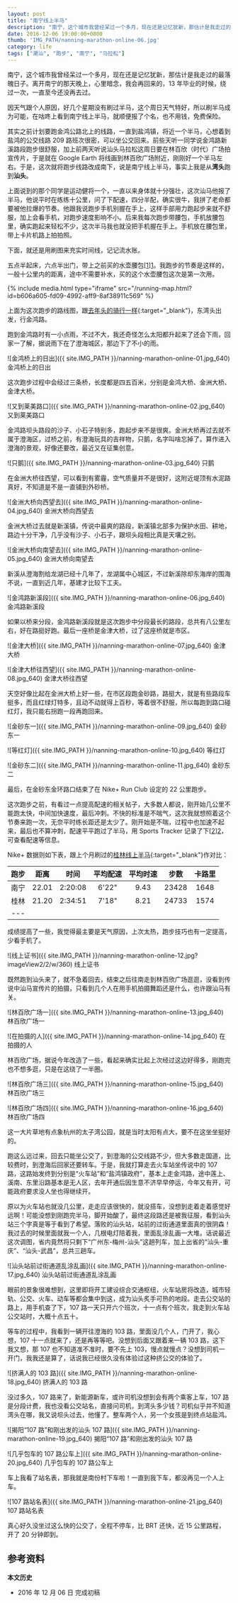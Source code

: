 ```yaml
---
layout: post
title: "南宁线上半马"
description: "南宁，这个城市我曾经呆过一个多月，现在还是记忆犹新，那估计是我走过的最落魄日子。离开南宁的那天晚上，心里暗念，我会再回来的，13 年毕业的时候，绕过一次，一直至今依然还没再去过。因天气跟个人原因，好几个星期没有刷过半马，这个周日天气特好，所以刷半马成为可能，在咕咚上看到南宁线上半马，就顺便报了个名，也不用钱，免费保险。"
date: 2016-12-06 19:00:00+0800
thumb: 'IMG_PATH/nanning-marathon-online-06.jpg'
category: life
tags: ["潮汕", "跑步", "南宁", "马拉松"]
---
```


南宁，这个城市我曾经呆过一个多月，现在还是记忆犹新，那估计是我走过的最落魄日子。离开南宁的那天晚上，心里暗念，我会再回来的，13 年毕业的时候，绕过一次，一直至今还没再去过。

因天气跟个人原因，好几个星期没有刷过半马，这个周日天气特好，所以刷半马成为可能，在咕咚上看到南宁线上半马，就顺便报了个名，也不用钱，免费保险。

其实之前计划要跑金鸿公路北上的线路，一直到盐鸿镇，将近一个半马，心想着到盐鸿的公交线路 209 路班次很密，可以坐公交回来。前些天听一同学说金鸿路新溪路段跑步很舒服，加上前两天听说汕头马拉松这周日要在林百欣（时代）广场拍宣传片，于是就在 Google Earth 将线画到林百欣广场附近，刚刚好一个半马左右。于是，这次就将跑步线路改成南下，说是南宁线上半马，事实上我是从**湾头**跑到**汕头**。

上面说到的那个同学是运动健将一个，一直以来身体就十分强壮，这次汕马他报了半马，他说平时在练练十公里，问了下配速，四分半配，确实很牛，我拼了老命都要被他拉爆的节奏。他跟我说跑步手机别握在手上，这样手部用力跑起步来就不舒服，加上会看手机，对跑步速度影响不小。后来我每次跑步带腰包，手机放腰包里，确实跑起来轻松不少，这次半马我也就没把手机握在手上。手机放在腰包里，带上卡片机路上拍拍照。

下面，就还是用刷图来充实时间线，记记流水账。

五点半起床，六点半出门，带上之前买的水壶腰包[[1]][1]。我跑步的节奏是这样的，一般十公里内的距离，途中不需要补水，买的这个水壶腰包这次是第一次用。

{% include media.html type="iframe" src="/running-map.html?id=b606a605-fd09-4992-aff9-8af38911c569" %}

上面为这次跑步的路线图，跟[去年头的骑行一样](/spring-cycle-2015.html){:target="_blank"}，东湾头出发，行金鸿路。

跑到金鸿路时有一小点雨，不过不大，我还奇怪怎么太阳都升起来了还会下雨，回家一了解，据说雨下在了澄海城区，那边下了不小的雨。


![金鸿桥上的日出]({{ site.IMG_PATH }}/nanning-marathon-online-01.jpg_640)
金鸿桥上的日出

这次跑步过程中会经过三条桥，长度都是四五百米，分别是金鸿大桥、金洲大桥、金津大桥。

![又到莱美路口]({{ site.IMG_PATH }}/nanning-marathon-online-02.jpg_640)
又到莱美路口

金鸿路坝头路段的沙子、小石子特别多，跑起步来不是很爽。金洲大桥再过去就不属于澄海区，过桥之前，有澄海玩具的吉祥物，只鹅，名字叫啥忘掉了。算作进入澄海的景观，好像还要改，最近又在征集创意。

![只鹅]({{ site.IMG_PATH }}/nanning-marathon-online-03.jpg_640)
只鹅

在金洲大桥往西望，可以看到有雾霾，空气质量并不是很好，这附近堤顶有水泥路真好，不知道是不是一直铺到外砂桥。

![金洲大桥向西望去]({{ site.IMG_PATH }}/nanning-marathon-online-04.jpg_640)
金洲大桥向西望去

金洲大桥过去就是新溪镇，传说中最爽的路段，新溪镇北部多为保护水田、耕地，路边十分干净，几乎没有沙子、小石子，跟坝头段相比真是天壤之别。

![金洲大桥向南望去]({{ site.IMG_PATH }}/nanning-marathon-online-05.jpg_640)
金洲大桥向南望去

新溪从澄海割给龙湖已经十几年了，龙湖属中心城区，不过新溪除却东海岸的围海不说，一直到近几年，基建才比较下工夫。

![金鸿路新溪段]({{ site.IMG_PATH }}/nanning-marathon-online-06.jpg_640)
金鸿路新溪段

如果以桥来分段，金鸿路新溪段就是这次跑步中分段最长的路段，总共有八公里左右，好在路挺好跑。最后一座桥是金津大桥，过了这座桥就是市区。

![金津大桥]({{ site.IMG_PATH }}/nanning-marathon-online-07.jpg_640)
金津大桥

![金津大桥往西望]({{ site.IMG_PATH }}/nanning-marathon-online-08.jpg_640)
金津大桥往西望

天空好像比起在金洲大桥上好一些，在市区段跑金砂路，路挺大，就是有些路段车挺多，而且红绿灯特多，且动不动就得上百秒，等着很不舒服，所以每跑到路口碰红灯，我只能右拐跑一段再跑回来。

![金砂东一]({{ site.IMG_PATH }}/nanning-marathon-online-09.jpg_640)
金砂东一

![等红灯]({{ site.IMG_PATH }}/nanning-marathon-online-10.jpg_640)
等红灯

![金砂东二]({{ site.IMG_PATH }}/nanning-marathon-online-11.jpg_640)
金砂东二

最后，在金砂东金环路口结束了在 Nike+ Run Club 设定的 22 公里跑步。

这次跑步之前，有看过一点提高配速的相关帖子，大多数人都说，刚开始几公里不能跑太快，中间加快速度，最后冲刺。不快的标准是不喘气，这次我就想照着这个节奏来跑一次，无奈平时练长距还是太少了。刚开始是不喘，过程中也加速不起来，最后也不算冲刺，配速平平跑过了半马，用 Sports Tracker 记录了下[[2]][2]，可查看配速等信息。

Nike+ 数据则如下表，跟上个月刷过的[桂林线上半马](/guilin-marathon-online.html){:target="_blank"}作对比：

|跑步|距离|时间|平均配速|平均时速|步数|卡路里|
|:--:|:--:|:--:|:----:|:----:|:---:|:----:|
|南宁|22.01|2:20:08|6'22"|9.43|23428|1648|
|桂林|21.20|2:34:51|7'18"|8.21|24733|1574|
|---

成绩提高了一些，我觉得最主要是天气原因，上次太热，跑步技巧也有一定提高，少看手机了。

![线上证书]({{ site.IMG_PATH }}/nanning-marathon-online-12.jpg?imageView2/2/w/360)
线上证书

既然跑到汕头来了，就不急着回去，结束之后往南走到林百欣广场逛逛，没看到传说中汕马宣传片的拍摄，只看到几个人在用手机拍摄舞蹈还是什么，也许跟汕马有关。

![林百欣广场一]({{ site.IMG_PATH }}/nanning-marathon-online-13.jpg_640)
林百欣广场一

![在拍摄的人]({{ site.IMG_PATH }}/nanning-marathon-online-14.jpg_640)
在拍摄的人

林百欣广场，据说今年改造了一些，看起来确实比起上次经过这边好得多，刚跑完也不想多逛，只是在这绕了一半圈。

![林百欣广场三]({{ site.IMG_PATH }}/nanning-marathon-online-15.jpg_640)
林百欣广场三

![林百欣广场四]({{ site.IMG_PATH }}/nanning-marathon-online-16.jpg_640)
林百欣广场四

这一大片草地有点象杭州的太子湾公园，就是当时太阳有点大，要不在这坐坐挺好的。

跑这么远过来，回去只能坐公交了，到澄海的公交线路不少，但大多数走国道，比较费时，到澄海后回家还要转车。于是，我就打算走去火车站坐传说中的 107 路，这路始发终到分别是“火车站”和“盐鸿镇政府”，基本上走金鸿路，途中莲上、溪南、东里沿路基本是无人区，去年开通后因生意不济早早停运，今年又有开，可能政府要求没人坐也得继续开。

原以为火车站也就没几公里，走走应该很快的，就没搭车，没想到走着走着感觉好远啊！可能没想到刚跑完半马，脚开始酸了，最终这段路还是被我征服，看到汕头站三个字真是等于看到了希望。落败的汕头站，站前的过街通道里面真的很阴森！我过去的时候里面就我一个人，几根电灯陪着我，里面乱涂乱画一大堆。话说最近这次调图，省内竟然将只剩下“广州东-梅州-汕头”这趟列车，加上出省的“汕头-重庆”、“汕头-武昌”，总共三趟车。

![汕头站前过街通道乱涂乱画]({{ site.IMG_PATH }}/nanning-marathon-online-17.jpg_640)
汕头站前过街通道乱涂乱画

眼前的景象很难想到，这里即将开工建设综合交通枢纽，火车站房将改造，城市轻轨、公交、火车、动车等都会集中到这，成为汕头炙手可热的地段。走去公交站的路上，用手机查了下，107 路一天只开六个班次，十一点有个班次，我走到火车站公交站时，大概十点五十。

等车的过程中，我看到一辆开往澄海的 103 路，里面没几个人，门开了，我心想，107 十一点就来了，还是再等等吧。没想到后面又跟着来一辆 103 路，这下我又想，那 107 也不知道准不准时，要不先上 103，慢点就慢点？没想到司机一开门，我我还是算了，话说我已经很久没有体验过这种挤公交的体验了。

![挤满人的 103 路]({{ site.IMG_PATH }}/nanning-marathon-online-18.jpg_640)
挤满人的 103 路

没过多久，107 路来了，新能源新车，或许司机没想到会有两个乘客上车，107 路是分段计费，我也没看公交站名，直接问司机，到湾头多少钱？司机似乎并不知道湾头在哪，我又说坝头过去，他懂了。整车两个人，另一个女孩是到终点站盐鸿。

![揭阳“107 路”和刚出发的汕头 107 路]({{ site.IMG_PATH }}/nanning-marathon-online-19.jpg_640)
揭阳“107 路”和刚出发的汕头 107 路

![几乎包车的 107 路公车上]({{ site.IMG_PATH }}/nanning-marathon-online-20.jpg_640)
几乎包车的 107 路公车上

车上我看了站名表，那我就是南份村下车啦！一直到我下车，都没再见一个人上车。

![107 路站名表]({{ site.IMG_PATH }}/nanning-marathon-online-21.jpg_640)
107 路站名表

真心好久没坐过这么快的公交了，全程不停车，比 BRT 还快，近 15 公里路程，开了 20 分钟即到。

## 参考资料

[1]: https://detail.tmall.com/item.htm?id=23071208670 "迪卡侬水壶腰包"
[2]: http://www.sports-tracker.com/workout/fooleap/58436881f175721e480677cb "Running 22.19 km on Dec 4, 2016 by fooleap"

**本文历史**

* 2016 年 12 月 06 日 完成初稿
